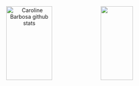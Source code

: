 <div align="center">  
  <img width="49%" height="195px" src="https://github-readme-stats.vercel.app/api?username=tallis-marlon&show_icons=true&count_private=true&hide_border=true&title_color=1E90FF&icon_color=1E90FF&text_color=c9d1d9&bg_color=0d1117" alt="Caroline Barbosa github stats" /> 
  <img width="41%" height="195px" src="https://github-readme-stats.vercel.app/api/top-langs/?username=tallis-marlon&layout=compact&hide_border=true&title_color=1E90FF&text_color=c9d1d9&bg_color=0d1117" />
</div>
